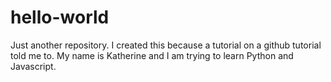 # hello-world
Just another repository. I created this because a tutorial on a github tutorial told me to. 
My name is Katherine and I am trying to learn Python and Javascript. 
